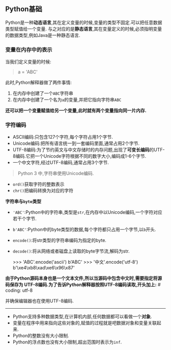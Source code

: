 ## Python基础

Python是一种**动态语言**,其在定义变量的时候,变量的类型不固定.可以把任意数据类型赋值给一个变量.
与之对应的是**静态语言**,其在变量定义的时候,必须指明变量的数据类型,例如Java是一种静态语言.

### 变量在内存中的表示
当我们定义变量的时候:
> a = 'ABC'

此时,Python解释器做了两件事情:
1. 在内存中创建了一个`ABC`字符串
2. 在内存中创建了一个名为`a`的变量,并把它指向字符串`ABC`

**还可以把一个变量赋值给另一个变量,此时就有两个变量指向同一片内存.**

### 字符编码
- ASCII编码:只包含127个字符,每个字符占用1个字节.
- Unicode编码:把所有语言统一到一套编码里面,通常占用2个字节.
- UTF-8编码:为了节约英文与中文存储时的内存问题,出现了**可变长编码**的UTF-8编码.它把一个Unicode字符根据不同的数字大小,编码成1-6个字节.
- 一个中文字符,经过UTF-8编码,通常占用3个字节.

> Python 3 中,字符串使用Unicode编码.

- `ord()`获取字符的整数表示
- `chr()`把编码转换为对应的字符

**字符串与`byte`类型**
- `'ABC'`:Python中的字符串,类型是`str`,在内存中以Unicode编码,一个字符对应若干个字节.
- `b'ABC'`:Python中的byte类型的数据,每个字符都只占用一个字节,以`b`开头.

- `encode()`:将str类型的字符串编码为指定的byte.
- `decode()`:将从网络或者磁盘上读取的byte字节流,解码为str.

    \>\>\> 'ABC'.encode('ascii')
    b'ABC'
    \>\>\> '中文'.encode('utf-8')
    b'\xe4\xb8\xad\xe6\x96\x87'

**由于Python源码本身也是一个文本文件,所以当源码中包含中文时,需要指定将源码保存为
UTF-8编码.为了告诉Python解释器按照UTF-8编码读取,开头加上:**
    \# coding: utf-8

并确保编辑器也在使用UTF-8编码.


---

- Python支持多种数据类型,在计算机内部,任何数据都可以看做一个**对象**.
- 变量在程序中用来指向这些对象的,赋值的过程就是吧数据对象和变量关联起来.
- Python的整数没有大小限制.
- Python的浮点数也没有大小限制,超出范围时表示为`inf`.
